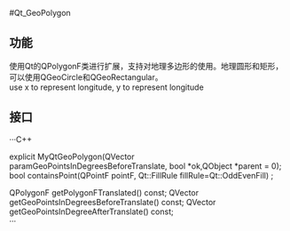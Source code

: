 #Qt_GeoPolygon
## 功能  
使用Qt的QPolygonF类进行扩展，支持对地理多边形的使用。地理圆形和矩形，可以使用QGeoCircle和QGeoRectangular。  
use x to represent longitude, y to represent longitude
## 接口  
···C++  

explicit MyQtGeoPolygon(QVector <QPointF> paramGeoPointsInDegreesBeforeTranslate, bool *ok,QObject *parent = 0);
bool containsPoint(QPointF pointF, Qt::FillRule fillRule=Qt::OddEvenFill) ;

QPolygonF getPolygonFTranslated() const;
QVector <QPointF> getGeoPointsInDegreesBeforeTranslate() const;
QVector <QPointF> getGeoPointsInDegreeAfterTranslate() const;  
···